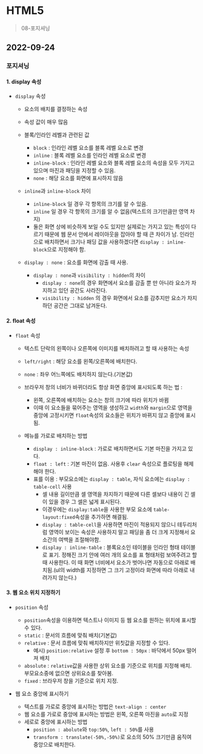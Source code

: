 # HTML5

> 08-포지셔닝

## 2022-09-24

### 포지셔닝

#### 1. display 속성

- `display` 속성

  - 요소의 배치를 결정하는 속성
  - 속성 값이 매우 많음
  - 블록/인라인 레벨과 관련된 값

    - `block` : 인라인 레벨 요소를 블록 레벨 요소로 변경
    - `inline` : 블록 레벨 요소를 인라인 레벨 요소로 변경
    - `inline-block` : 인라인 레벨 요소와 블록 레벨 요소의 속성을 모두 가지고 있으며 마진과 패딩을 지정할 수 있음.
    - `none` : 해당 요소를 화면에 표시하지 않음

  - `inline`과 `inline-block` 차이
    - `inline-block` 일 경우 각 항목의 크기를 알 수 있음.
    - `inline` 일 경우 각 항목의 크기를 알 수 없음(텍스트의 크기만큼만 영역 차지)
    - 둘은 화면 상에 비슷하게 보일 수도 있지만 실제로는 가지고 있는 특성이 다르기 때문에 웹 문서 안에서 레이아웃을 잡아야 할 때 큰 차이가 남. 인라인으로 배치하면서 크기나 패딩 값을 사용하겠다면 `display : inline-block`으로 지정해야 함.
  - `display : none` : 요소를 화면에 감출 때 사용.
    - `display : none`과 `visibility : hidden`의 차이
      - `display : none`의 경우 화면에서 요소를 감출 뿐 만 아니라 요소가 차지하고 있던 공간도 사라진다.
      - `visibility : hidden` 의 경우 화면에서 요소를 감추지만 요소가 차지하던 공간은 그대로 남겨둔다.

#### 2. float 속성

- `float` 속성

  - 텍스트 단락의 왼쪽이나 오른쪽에 이미지를 배치하려고 할 때 사용하는 속성
  - `left/right` : 해당 요소를 왼쪽/오른쪽에 배치한다.
  - `none` : 좌우 어느쪽에도 배치하지 않는다.(기본값)

  - 브라우저 창의 너비가 바뀌더라도 항상 화면 중앙에 표시되도록 하는 법 :

    - 왼쪽, 오른쪽에 배치하는 요소는 창의 크기에 따라 위치가 바뀜
    - 이때 이 요소들을 묶어주는 영역을 생성하고 `width`와 `margin`으로 영역을 중앙에 고정시키면 `float`속성의 요소들은 위치가 바뀌지 않고 중앙에 표시됨.

  - 메뉴를 가로로 배치하는 방법
    - `display : inline-block` : 가로로 배치하면서도 기본 마진을 가지고 있다.
    - `float : left` : 기본 마진이 없음. 사용후 `clear` 속성으로 플로팅을 해제해야 한다.
    - 표를 이용 : 부모요소에는 `display : table`, 자식 요소에는 `display : table-cell` 사용
      - 셀 내용 길이만큼 셀 영역을 차지하기 때문에 다른 셀보다 내용이 긴 셀이 있을 경우 그 셀은 넓게 표시된다.
      - 이경우에는 `display:table`을 사용한 부모 요소에 `table-layout:fixed`속성을 추가하면 해결됨.
      - `display : table-cell`을 사용하면 마진이 적용되지 않으니 테두리처럼 영역이 보이는 속성은 사용하지 말고 패딩을 좀 더 크게 지정해서 요소간의 여백을 조절해야함.
      - `display : inline-table` : 블록요소인 테이블을 인라인 형태 테이블로 표기. 정해진 크기 안에 여러 개의 요소를 표 형태처럼 보여주려고 할 때 사용한다. 이 때 화면 너비에서 요소가 벗어나면 자동으로 아래로 배치됨.(ul의 width를 지정하면 그 크기 고정이라 화면에 따라 아래로 내려가지 않는다.)

#### 3. 웹 요소 위치 지정하기

- `position` 속성

  - `position`속성을 이용하면 텍스트나 이미지 등 웹 요소를 원하는 위치에 표시할 수 있다.
  - `static` : 문서의 흐름에 맞춰 배치(기본값)
  - `relative` : 문서 흐름에 맞춰 배치하지만 위칫값을 지정할 수 있다.
    - 예시) `position:relative` 설정 후 `bottom : 50px` : 바닥에서 50px 떨어져 배치
  - `absolute` : `relative`값을 사용한 상위 요소를 기준으로 위치를 지정해 배치. 부모요소중에 없으면 상위요소를 찾아봄.
  - `fixed` : 브라우저 창을 기준으로 위치 지정.

- 웹 요소 중앙에 표시하기
  - 텍스트를 가로로 중앙에 표시하는 방법은 `text-align : center`
  - 웹 요소를 가로로 중앙에 표시하는 방법은 왼쪽, 오른쪽 마진을 `auto`로 지정
  - 세로로 중앙에 표시하는 방법
    - `position : abolute`와 `top:50%`, `left : 50%`를 사용
    - `transform : translate(-50%,-50%)`로 요소의 50% 크기만큼 움직여 중앙으로 배치한다.
